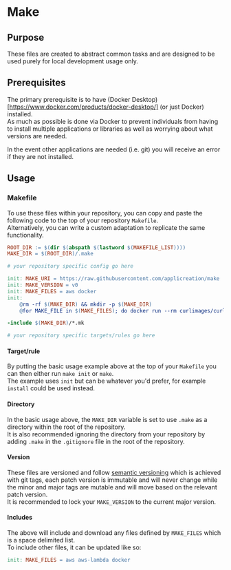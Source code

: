 # Make

## Purpose

These files are created to abstract common tasks and are designed to be used purely for local development usage only.

## Prerequisites

The primary prerequisite is to have (Docker Desktop)[https://www.docker.com/products/docker-desktop/] (or just Docker) installed.  
As much as possible is done via Docker to prevent individuals from having to install multiple applications or libraries as well as worrying about what versions are needed.

In the event other applications are needed (i.e. git) you will receive an error if they are not installed.

## Usage

### Makefile

To use these files within your repository, you can copy and paste the following code to the top of your repository `Makefile`.  
Alternatively, you can write a custom adaptation to replicate the same functionality.

```makefile
ROOT_DIR := $(dir $(abspath $(lastword $(MAKEFILE_LIST))))
MAKE_DIR = $(ROOT_DIR)/.make

# your repository specific config go here

init: MAKE_URI = https://raw.githubusercontent.com/applicreation/make
init: MAKE_VERSION = v0
init: MAKE_FILES = aws docker
init:
	@rm -rf $(MAKE_DIR) && mkdir -p $(MAKE_DIR)
	@for MAKE_FILE in $(MAKE_FILES); do docker run --rm curlimages/curl -sSL $(MAKE_URI)/$(MAKE_VERSION)/src/$${MAKE_FILE}.mk > $(MAKE_DIR)/$${MAKE_FILE}.mk; done

-include $(MAKE_DIR)/*.mk

# your repository specific targets/rules go here
```

#### Target/rule

By putting the basic usage example above at the top of your `Makefile` you can then either run `make init` or `make`.  
The example uses `init` but can be whatever you'd prefer, for example `install` could be used instead.

#### Directory

In the basic usage above, the `MAKE_DIR` variable is set to use `.make` as a directory within the root of the repository.  
It is also recommended ignoring the directory from your repository by adding `.make` in the `.gitignore` file in the root of the repository.

#### Version

These files are versioned and follow [semantic versioning](https://semver.org/) which is achieved with git tags, 
each patch version is immutable and will never change while the minor and major tags are mutable and will move based on the relevant patch version.  
It is recommended to lock your `MAKE_VERSION` to the current major version.

#### Includes

The above will include and download any files defined by `MAKE_FILES` which is a space delimited list.  
To include other files, it can be updated like so:

```makefile
init: MAKE_FILES = aws aws-lambda docker
```
